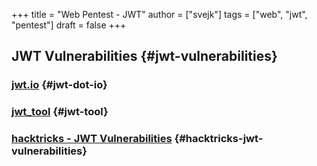 +++
title = "Web Pentest - JWT"
author = ["svejk"]
tags = ["web", "jwt", "pentest"]
draft = false
+++

## JWT Vulnerabilities {#jwt-vulnerabilities}


### [jwt.io](https://jwt.io) {#jwt-dot-io}


### [jwt_tool](https://github.com/ticarpi/jwt_tool) {#jwt-tool}


### [hacktricks - JWT Vulnerabilities](https://book.hacktricks.xyz/pentesting-web/hacking-jwt-json-web-tokens) {#hacktricks-jwt-vulnerabilities}
